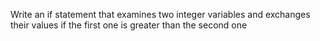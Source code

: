Write an if statement that examines two integer
variables and exchanges their values if the first one
is greater than the second one
